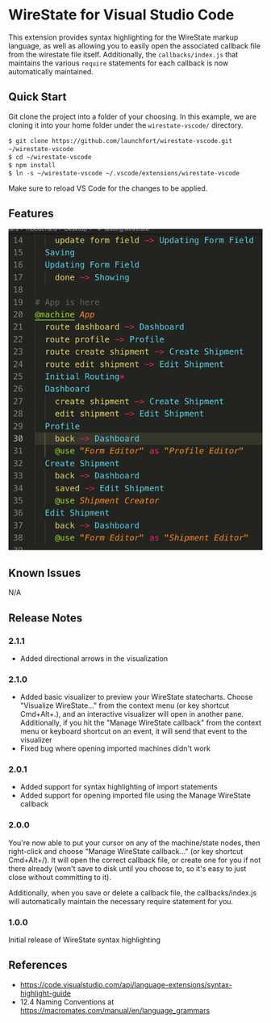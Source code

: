 # WireState for Visual Studio Code

This extension provides syntax highlighting for the WireState markup language,
as well as allowing you to easily open the associated callback file from the
wirestate file itself. Additionally, the `callbacks/index.js` that maintains
the various `require` statements for each callback is now automatically maintained.

## Quick Start

Git clone the project into a folder of your choosing. In this example, we are
cloning it into your home folder under the `wirestate-vscode/` directory.

```
$ git clone https://github.com/launchfort/wirestate-vscode.git ~/wirestate-vscode
$ cd ~/wirestate-vscode
$ npm install
$ ln -s ~/wirestate-vscode ~/.vscode/extensions/wirestate-vscode
```

Make sure to reload VS Code for the changes to be applied.

## Features

![Syntax Highlighting](images/example1.png)

## Known Issues

N/A

## Release Notes

### 2.1.1

- Added directional arrows in the visualization

### 2.1.0

- Added basic visualizer to preview your WireState statecharts. Choose
"Visualize WireState..." from the context menu (or key shortcut Cmd+Alt+.), and
an interactive visualizer will open in another pane. Additionally, if you hit
the "Manage WireState callback" from the context menu or keyboard shortcut on
an event, it will send that event to the visualizer
- Fixed bug where opening imported machines didn't work

### 2.0.1

- Added support for syntax highlighting of import statements
- Added support for opening imported file using the Manage WireState callback

### 2.0.0

You're now able to put your cursor on any of the machine/state nodes, then
right-click and choose "Manage WireState callback..." (or key shortcut Cmd+Alt+/).
It will open the correct callback file, or create one for you if not there already (won't save to disk until you choose to, so it's easy to just close without committing to it).

Additionally, when you save or delete a callback file, the callbacks/index.js
will automatically maintain the necessary require statement for you.

### 1.0.0

Initial release of WireState syntax highlighting

## References

- https://code.visualstudio.com/api/language-extensions/syntax-highlight-guide
- 12.4 Naming Conventions at https://macromates.com/manual/en/language_grammars